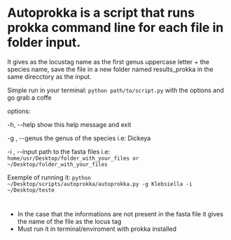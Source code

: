 # Autoprokka is a script that runs prokka command line for each file in folder input. 

It gives as the locustag name as the first genus uppercase letter + the species name, save the file in a new folder named results_prokka in the same direcctory as the input.<p>
Simple run in your terminal: <code>python path/to/script.py</code>     with the options and go grab a coffe <p>
options:<p>
  -h, --help       show this help message and exit<p>
  -g , --genus     the genus of the species i.e: Dickeya<p>
  -i , --input     path to the fasta files i.e: <code>home/usr/Desktop/folder_with_your_files or ~/Desktop/folder_with_your_files</code>

Exemple of running it: <code>python ~/Desktop/scripts/autoprokka/autoprokka.py -g Klebsiella -i ~/Desktop/teste</code>
#
* In the case that the informations are not present in the fasta file it gives the name of the file as the locus tag
* Must run it in terminal/enviroment with prokka installed
